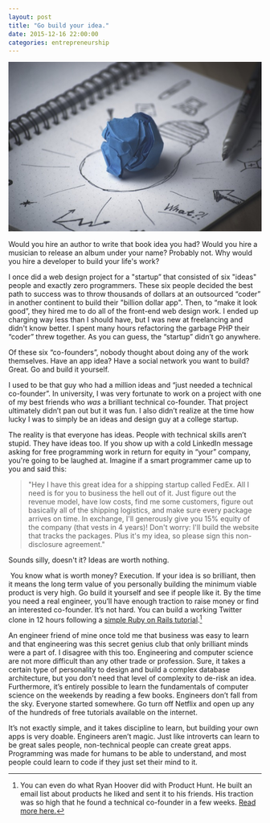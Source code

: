 ```yaml
---
layout: post
title: "Go build your idea."
date: 2015-12-16 22:00:00
categories: entrepreneurship
---
```


![Just build your own damn MVP!!](/assets/img/buildmvp/paper.jpg)

Would you hire an author to write that book idea you had? Would you hire a musician to release an album under your name? Probably not. Why would you hire a developer to build your life's work?

I once did a web design project for a "startup” that consisted of six "ideas" people and exactly zero programmers. These six people decided the best path to success was to throw thousands of dollars at an outsourced “coder” in another continent to build their "billion dollar app". Then, to “make it look good”, they hired me to do all of the front-end web design work. I ended up charging way less than I should have, but I was new at freelancing and didn't know better. I spent many hours refactoring the garbage PHP their “coder” threw together. As you can guess, the “startup” didn’t go anywhere.

<!--more-->

Of these six “co-founders”, nobody thought about doing any of the work themselves. Have an app idea? Have a social network you want to build? Great. Go and build it yourself.

I used to be that guy who had a million ideas and “just needed a technical co-founder”. In university, I was very fortunate to work on a project with one of my best friends who *was* a brilliant technical co-founder. That project ultimately didn’t pan out but it was fun. I also didn’t realize at the time how lucky I was to simply be an ideas and design guy at a college startup.

The reality is that everyone has ideas. People with technical skills aren’t stupid. They have ideas too. If you show up with a cold LinkedIn message asking for free programming work in return for equity in “your” company, you're going to be laughed at. Imagine if a smart programmer came up to you and said this:

>"Hey I have this great idea for a shipping startup called FedEx. All I need is for you to business the hell out of it. Just figure out the revenue model, have low costs, find me some customers, figure out basically all of the shipping logistics, and make sure every package arrives on time. In exchange, I'll generously give you 15% equity of the company (that vests in 4 years)! Don't worry: I'll build the website that tracks the packages. Plus it's my idea, so please sign this non-disclosure agreement."

Sounds silly, doesn't it? Ideas are worth nothing.

 You know what is worth money? Execution. If your idea is so brilliant, then it means the long term value of you personally building the minimum viable product is very high. Go build it yourself and see if people like it. By the time you need a real engineer, you’ll have enough traction to raise money or find an interested co-founder. It’s not hard. You can build a working Twitter clone in 12 hours following a [simple Ruby on Rails tutorial](https://www.railstutorial.org).[^ph]

An engineer friend of mine once told me that business was easy to learn and that engineering was this secret genius club that only brilliant minds were a part of. I disagree with this too. Engineering and computer science are not more difficult than any other trade or profession. Sure, it takes a certain type of personality to design and build a complex database architecture, but you don't need that level of complexity to de-risk an idea. Furthermore, it’s entirely possible to learn the fundamentals of computer science on the weekends by reading a few books. Engineers don’t fall from the sky. Everyone started somewhere. Go turn off Netflix and open up any of the hundreds of free tutorials available on the internet.

It’s not exactly simple, and it takes discipline to learn, but building your own apps is very doable. Engineers aren’t magic. Just like introverts can learn to be great sales people, non-technical people can create great apps. Programming was made for humans to be able to understand, and most people could learn to code if they just set their mind to it.

[^ph]: You can even do what Ryan Hoover did with Product Hunt. He built an email list about products he liked and sent it to his friends. His traction was so high that he found a technical co-founder in a few weeks. [Read more here.](http://www.fastcolabs.com/3023152/open-company/the-wisdom-of-the-20-minute-startup)

